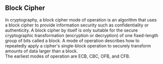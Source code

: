 ## Block Cipher
In cryptography, a block cipher mode of operation is an algorithm that uses a block cipher to provide information security such as confidentiality or authenticity. A block cipher by itself is only suitable for the secure cryptographic transformation (encryption or decryption) of one fixed-length group of bits called a block. A mode of operation describes how to repeatedly apply a cipher's single-block operation to securely transform amounts of data larger than a block. <br/>
The earliest modes of operation are ECB, CBC, OFB, and CFB.


